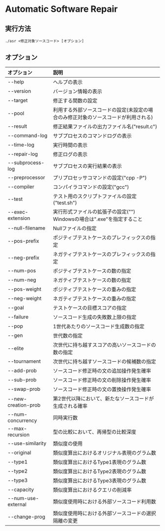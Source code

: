 # Automatic Software Repair

## 実行方法

`./asr <修正対象ソースコード> [オプション]`

## オプション

|オプション|説明|
|:--|:--|
|--help|ヘルプの表示|
|--version|バージョン情報の表示|
|--target <string>|修正する関数の設定|
|--pool <string>|利用する外部ソースコードの設定(未設定の場合のみ修正対象のソースコードが利用される)|
|--result <string>|修正結果ファイルの出力ファイル名("result.c")|
|--command-log|サブプロセスのコマンドログの表示|
|--time-log|実行時間の表示|
|--repair-log|修正ログの表示|
|--subprocess-log|サブプロセスの実行結果の表示|
|--preprocessor <string>|プリプロセッサコマンドの設定("cpp -P")|
|--compiler <string>|コンパイラコマンドの設定("gcc")|
|--test <string>|テスト用のスクリプトファイルの設定("test.sh")|
|--exec-extension <string>|実行形式ファイルの拡張子の設定("")<br>Windowsの場合は".exe"を指定すること|
|--null-filename <string>|Nullファイルの指定|
|--pos-prefix <string>|ポジティブテストケースのプレフィックスの指定|
|--neg-prefix <string>|ネガティブテストケースのプレフィックスの指定|
|--num-pos <unsigned int>|ポジティブテストケースの数の指定|
|--num-neg <unsigned int>|ネガティブテストケースの数の指定|
|--pos-weight <int>|ポジティブテストケースの重みの指定|
|--neg-weight <int>|ネガティブテストケースの重みの指定|
|--goal <int>|テストケースの目標スコアの指定|
|--failure <unsigned int>|ソースコード生成の失敗数上限の指定|
|--pop <unsigned int>|1世代あたりのソースコード生成数の指定|
|--gen <unsigned int>|世代数の指定|
|--elite <unsigned int>|次世代に持ち越すスコアの高いソースコードの数の指定|
|--tournament <unsigned int>|次世代に持ち越すソースコードの候補数の指定|
|--add-prob <double>|ソースコード修正時の文の追加操作発生確率|
|--sub-prob <double>|ソースコード修正時の文の削除操作発生確率|
|--swap-prob <double>|ソースコード修正時の文の置換操作発生確率|
|--new-creation-prob <double>|第2世代以降において、新たなソースコードが生成される確率|
|--num-concurrency <unsigned int>|同時実行数|
|--max-recursion <unsigned int>|型の比較において、再帰型の比較深度|
|--use-similarity|類似度の使用|
|--original <unsigned int>|類似度算出におけるオリジナル表現のグラム数|
|--type1 <unsigned int>|類似度算出におけるType1表現のグラム数|
|--type2 <unsigned int>|類似度算出におけるType2表現のグラム数|
|--type3 <unsigned int>|類似度算出におけるType3表現のグラム数|
|--capacity <unsigned int>|類似度算出におけるクエリの削減率|
|--num-use-external <unsigned int>|類似度使用時における外部ソースコード利用数|
|--change-prog|類似度使用時における外部ソースコードの選択隔離の変更|